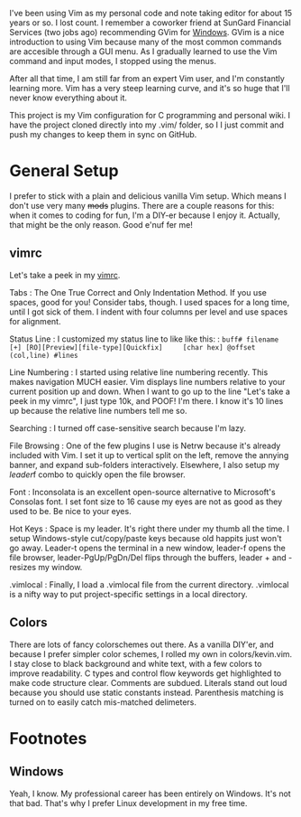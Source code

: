 
I've been using Vim as my personal code and note taking editor for about 15 years or so.  I lost count.  I remember a coworker friend at SunGard Financial Services (two jobs ago) recommending GVim for [Windows](#windows). GVim is a nice introduction to using Vim because many of the most common commands are accesible through a GUI menu. As I gradually learned to use the Vim command and input modes, I stopped using the menus. 

After all that time, I am still far from an expert Vim user, and I'm constantly learning more. Vim has a very steep learning curve, and it's so huge that I'll never know everything about it. 

This project is my Vim configuration for C programming and personal wiki. I have the project cloned directly into my .vim/ folder, so I I just commit and push my changes to keep them in sync on GitHub. 

# General Setup

I prefer to stick with a plain and delicious vanilla Vim setup. Which means I don't use very many ~~mods~~ plugins. There are a couple reasons for this: when it comes to coding for fun, I'm a DIY-er because I enjoy it. Actually, that might be the only reason. Good e'nuf fer me!

## vimrc

Let's take a peek in my [vimrc](.https://github.com/kevinrichey/vim/blob/master/vimrc). 

Tabs
: The One True Correct and Only Indentation Method. If you use spaces, good for you! Consider tabs, though. I used spaces for a long time, until I got sick of them. I indent with four columns per level and use spaces for alignment. 

Status Line
: I customized my status line to like like this:
: `buff# filename [+] [RO][Preview][file-type][Quickfix]     [char hex] @offset (col,line) #lines`

Line Numbering
: I started using relative line numbering recently. This makes navigation MUCH easier. Vim displays line numbers relative to your current position up and down. When I want to go up to the line "Let's take a peek in my vimrc", I just type 10k, and POOF! I'm there. I know it's 10 lines up because the relative line numbers tell me so.

Searching
: I turned off case-sensitive search because I'm lazy.

File Browsing
: One of the few plugins I use is Netrw because it's already included with Vim. I set it up to vertical split on the left, remove the annying banner, and expand sub-folders interactively. Elsewhere, I also setup my *leader*f combo to quickly open the file browser.

Font
: Inconsolata is an excellent open-source alternative to Microsoft's Consolas font. I set font size to 16 cause my eyes are not as good as they used to be. Be nice to your eyes. 

Hot Keys
: Space is my leader. It's right there under my thumb all the time. I setup Windows-style cut/copy/paste keys because old happits just won't go away. Leader-t opens the terminal in a new window, leader-f opens the file browser, leader-PgUp/PgDn/Del flips through the buffers, leader + and - resizes my window.

.vimlocal
: Finally, I load a .vimlocal file from the current directory. .vimlocal is a nifty way to put project-specific settings in a local directory. 

## Colors

There are lots of fancy colorschemes out there. As a vanilla DIY'er, and because I prefer simpler color schemes, I rolled my own in colors/kevin.vim. I stay close to black background and white text, with a few colors to improve readability. C types and control flow keywords get highlighted to make code structure clear. Comments are subdued. Literals stand out loud because you should use static constants instead. Parenthesis matching is turned on to easily catch mis-matched delimeters. 

# Footnotes

## Windows
Yeah, I know. My professional career has been entirely on Windows. It's not that bad. That's why I prefer Linux development in my free time.


